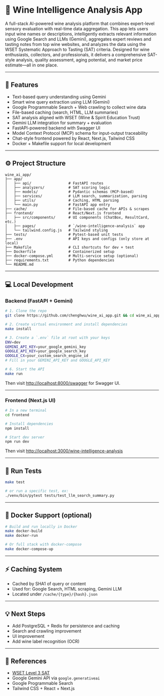 # 🍷 Wine Intelligence Analysis App

A full-stack AI-powered wine analysis platform that combines expert-level sensory evaluation with real-time data aggregation. This app lets users input wine names or descriptions, intelligently extracts relevant information using Google Search and LLMs (Gemini), aggregates expert reviews and tasting notes from top wine websites, and analyzes the data using the WSET Systematic Approach to Tasting (SAT) criteria. Designed for wine enthusiasts, collectors, and professionals, it delivers a comprehensive SAT-style analysis, quality assessment, aging potential, and market price estimate—all in one place.

---

## 🚀 Features

-  Text-based query understanding using Gemini
-  Smart wine query extraction using LLM (Gemini)
-  Google Programmable Search + Web crawling to collect wine data
-  File-based caching (search, HTML, LLM summaries)
-  SAT analysis aligned with WSET (Wine & Spirit Education Trust)
-  Gemini LLM integration for summary + evaluation
-  FastAPI-powered backend with Swagger UI
-  Model Context Protocol (MCP) schema for input-output traceability
-  Chat-style frontend powered by React, Next.js, Tailwind CSS
-  Docker + Makefile support for local development

---

## ⚙️  Project Structure

```
wine_ai_app/
├── app/
│   ├── api/                 # FastAPI routes
│   ├── analyzers/           # SAT scoring logic
│   ├── models/              # Pydantic schemas (MCP-based)
│   ├── services/            # LLM search, summarization, parsing
│   ├── utils/               # Caching, HTML parsing
│   └── main.py              # FastAPI app entry
├── cache/                   # File-based cache for APIs & scrapes
├── frontend/                # React/Next.js frontend
│   ├── src/components/      # UI components (ChatBox, ResultCard, etc.)
│   ├── pages/               # `/wine-intelligence-analysis` app
│   └── tailwind.config.js   # Tailwind styling
├── tests/                   # Pytest-based unit tests
├── .env                     # API keys and configs (only store at local)
├── Makefile                 # CLI shortcuts for dev + test
├── Dockerfile               # Containerized setup
├── docker-compose.yml       # Multi-service setup (optional)
├── requirements.txt         # Python dependencies
└── README.md
```

---

## 💻 Local Development

### Backend (FastAPI + Gemini)

```bash
# 1. Clone the repo
git clone https://github.com/chenghwu/wine_ai_app.git && cd wine_ai_app

# 2. Create virtual environment and install dependencies
make install

# 3. Create a `.env` file at root with your keys
ENV=dev
GEMINI_API_KEY=your_google_gemini_key
GOOGLE_API_KEY=your_google_search_key
GOOGLE_CX=your_custom_search_engine_id
# Fill in your GEMINI_API_KEY and GOOGLE_API_KEY

# 6. Start the API
make run
```

Then visit [http://localhost:8000/swagger](http://localhost:8000/swagger) for Swagger UI.

---

### Frontend (Next.js UI)

```bash
# In a new terminal
cd frontend

# Install dependencies
npm install

# Start dev server
npm run dev
```

Then visit [http://localhost:3000/wine-intelligence-analysis](http://localhost:3000/wine-intelligence-analysis)

---

## 🧪 Run Tests

```bash
make test

# or run a specific test, ex:
./venv/bin/pytest tests/test_llm_search_summary.py
```

---

## 🐳 Docker Support (optional)

```bash
# Build and run locally in Docker
make docker-build
make docker-run

# Or full stack with docker-compose
make docker-compose-up
```

---

## ⚡️ Caching System

- Cached by SHA1 of query or content
- Used for: Google Search, HTML scraping, Gemini LLM
- Located under `/cache/{type}/{hash}.json`

---

## 💡 Next Steps

- Add PostgreSQL + Redis for persistence and caching
- Search and crawling improvement
- UI improvement
- Add wine label recognition (OCR)

---

## 📘 References

- [WSET Level 3 SAT](https://www.wsetglobal.com)
- Google Gemini API via `google.generativeai`
- Google Programmable Search
- Tailwind CSS + React + Next.js
